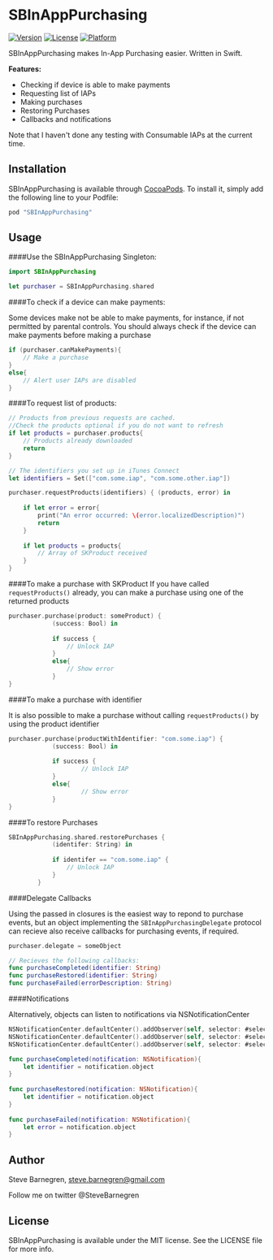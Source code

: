 # SBInAppPurchasing

[![Version](https://img.shields.io/cocoapods/v/SBInAppPurchasing.svg?style=flat)](http://cocoapods.org/pods/SBInAppPurchasing)
[![License](https://img.shields.io/cocoapods/l/SBInAppPurchasing.svg?style=flat)](http://cocoapods.org/pods/SBInAppPurchasing)
[![Platform](https://img.shields.io/cocoapods/p/SBInAppPurchasing.svg?style=flat)](http://cocoapods.org/pods/SBInAppPurchasing)

SBInAppPurchasing makes In-App Purchasing easier. Written in Swift.

**Features:**

- Checking if device is able to make payments
- Requesting list of IAPs
- Making purchases
- Restoring Purchases
- Callbacks and notifications

Note that I haven't done any testing with Consumable IAPs at the current time.

## Installation

SBInAppPurchasing is available through [CocoaPods](http://cocoapods.org). To install
it, simply add the following line to your Podfile:

```ruby
pod "SBInAppPurchasing"
```

## Usage

####Use the SBInAppPurchasing Singleton:
```swift
import SBInAppPurchasing

let purchaser = SBInAppPurchasing.shared
```

####To check if a device can make payments:

Some devices make not be able to make payments, for instance, if not permitted by parental controls. You should always check if the device can make payments before making a purchase

```swift
if (purchaser.canMakePayments){
	// Make a purchase
}
else{
	// Alert user IAPs are disabled
}
```

####To request list of products:
```swift
// Products from previous requests are cached.
//Check the products optional if you do not want to refresh
if let products = purchaser.products{
	// Products already downloaded
 	return   
}

// The identifiers you set up in iTunes Connect 
let identifiers = Set(["com.some.iap", "com.some.other.iap"])

purchaser.requestProducts(identifiers) { (products, error) in
            
	if let error = error{
		print("An error occurred: \(error.localizedDescription)")
		return
	}
            
	if let products = products{
		// Array of SKProduct received
	}
}
```
####To make a purchase with SKProduct
If you have called `requestProducts()` already, you can make a purchase using one of the returned products

```swift
purchaser.purchase(product: someProduct) {
            (success: Bool) in
            
            if success {
            	// Unlock IAP
            }
            else{
	         	// Show error
            }   
}
```

####To make a purchase with identifier

It is also possible to make a purchase without calling `requestProducts()` by using the product identifier

```swift
purchaser.purchase(productWithIdentifier: "com.some.iap") {
            (success: Bool) in
            
            if success {
            		// Unlock IAP
            }
            else{
            		// Show error
            }   
}
```

####To restore Purchases

```swift
SBInAppPurchasing.shared.restorePurchases {
            (identifer: String) in
            
            if identifer == "com.some.iap" {
                // Unlock IAP
            }
        }
```

####Delegate Callbacks

Using the passed in closures is the easiest way to repond to purchase events, but an object implementing the `SBInAppPurchasingDelegate` protocol can recieve also receive callbacks for purchasing events, if required.  

```swift
purchaser.delegate = someObject

// Recieves the following callbacks:
func purchaseCompleted(identifier: String)
func purchaseRestored(identifier: String)
func purchaseFailed(errorDescription: String)
```

####Notifications

Alternatively, objects can listen to notifications via NSNotificationCenter

```swift
NSNotificationCenter.defaultCenter().addObserver(self, selector: #selector(purchaseCompleted), name: .inAppPurchaseCompleted, object: nil)
NSNotificationCenter.defaultCenter().addObserver(self, selector: #selector(purchaseRestored), name: .inAppPurchaseRestored, object: nil)
NSNotificationCenter.defaultCenter().addObserver(self, selector: #selector(purchaseFailed), name: .inAppPurchaseFailed, object: nil)

func purchaseCompleted(notification: NSNotification){ 
	let identifier = notification.object       
}
    
func purchaseRestored(notification: NSNotification){    
	let identifier = notification.object       
}
    
func purchaseFailed(notification: NSNotification){     
	let error = notification.object        
}
```

## Author

Steve Barnegren, steve.barnegren@gmail.com

Follow me on twitter @SteveBarnegren

## License

SBInAppPurchasing is available under the MIT license. See the LICENSE file for more info.
